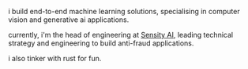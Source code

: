 i build end-to-end machine learning solutions, specialising in computer vision and generative ai applications.

currently, i'm the head of engineering at [Sensity AI](https://sensity.ai/), leading technical strategy and engineering to build anti-fraud applications.

i also tinker with rust for fun.
